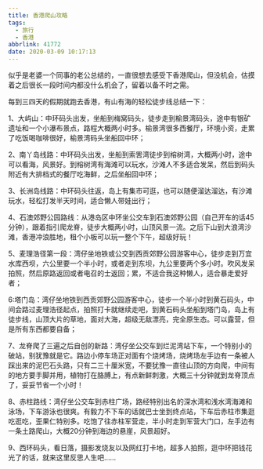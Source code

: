 ```yaml
---
title: 香港爬山攻略
tags:
  - 旅行
  - 香港
abbrlink: 41772
date: 2020-03-09 10:17:13
---
```


似乎是老婆一个同事的老公总结的，一直很想去感受下香港爬山，但没机会，估摸着之后很长一段时间内都没什么机会了，留着以备不时之需。

每到三四天的假期就跑去香港，有山有海的轻松徒步线总结一下：

<!-- more -->

1、大屿山：中环码头出发，坐船到梅窝码头，徒步走到榆景湾码头，途中有银矿遗址和一个小瀑布景点，路程大概两小时多。榆景湾很多西餐厅，环境小资，走累了吃饭喝咖啡很好，榆景湾码头坐船回中环；

2、南丫岛线路：中环码头出发，坐船到索罟湾徒步到榕树湾，大概两小时，途中可以看海，风景好。到榕树湾有海滩可以玩水，沙滩人不多适合发呆，然后到码头附近有大排档式的餐厅吃海鲜，之后坐船回中环；

3、长洲岛线路：中环码头往返，岛上有集市可逛，也可以随便溜达溜达，有沙滩玩水，轻松打发半天时间，适合懒人带娃出行；

4、石澳郊野公园路线：从港岛区中环坐公交车到石澳郊野公园（自己开车的话45分钟），跟着指引爬龙脊，徒步大概两小时，山顶风景一流。之后下山到大浪湾沙滩，香港冲浪胜地，租个小板可以玩一整个下午，超级好玩！

5、麦理浩径第一段：湾仔坐地铁或公交到西贡郊野公园游客中心，徒步走到万宜水库西坝，六公里要一个半小时，或者走到东坝，九公里要两个多小时。吹风发呆拍照，然后原路返回或者电召的士返回；累，不适合我这种懒人，适合暴走爱好者；

6:塔门岛：湾仔坐地铁到西贡郊野公园游客中心，徒步一个半小时到黄石码头，中间会路过麦理浩径起点，拍照打卡就继续走吧，到黄石码头坐船到塔门岛，岛上有徒步线，山顶大片的草地，面对大海，超级无敌漂亮，完全原生态。可以露营，但是所有东西都要自备；

7、龙脊爬了三遍之后自创的新路：湾仔坐公交车到烂泥湾站下车，一个特别小的破站，别犹豫就是它。路边小停车场正对面有个烧烤场，烧烤场左手边有一条被人踩出来的泥巴石头路，只有二三十厘米宽，不要犹豫一直往山顶的方向爬，中间有的地方要手脚并用，植物打在胳膊上，有点新鲜刺激，大概三十分钟就到龙脊顶点了，妥妥节省一个小时！

8、赤柱路线：湾仔坐公交车到赤柱广场，路经特别出名的深水湾和浅水湾海滩和泳场，下车游泳也很爽。有毅力不下车的话就巴士坐到终点站，下车后赤柱市集逛吃逛吃，歪果仁特别多。吃饱了往赤柱军营走，半小时走到军营大门口，左手边有一条土路爬山，大概20分钟到海边的悬崖，风景超好。

9、西环码头，看日落，摄影发烧友以及网红打卡地，超多人拍照，逛中环把钱花光了的话，就来这里反思人生吧……